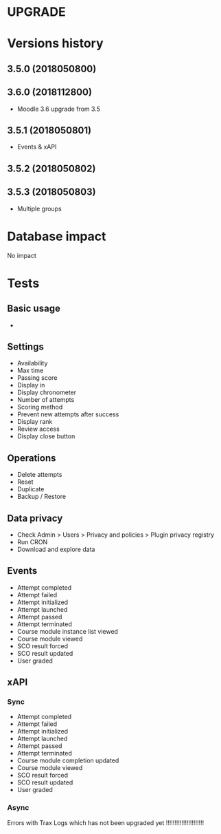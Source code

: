 UPGRADE
=======

# Versions history

## 3.5.0 (2018050800)
## 3.6.0 (2018112800)
- Moodle 3.6 upgrade from 3.5

## 3.5.1 (2018050801)
- Events & xAPI

## 3.5.2 (2018050802)
## 3.5.3 (2018050803)
- Multiple groups


# Database impact
No impact


# Tests

## Basic usage
- 

## Settings
- Availability
- Max time
- Passing score
- Display in
- Display chronometer
- Number of attempts
- Scoring method
- Prevent new attempts after success
- Display rank
- Review access
- Display close button

## Operations
- Delete attempts
- Reset
- Duplicate
- Backup / Restore

## Data privacy
- Check Admin > Users > Privacy and policies > Plugin privacy registry
- Run CRON
- Download and explore data

## Events
- Attempt completed
- Attempt failed
- Attempt initialized
- Attempt launched
- Attempt passed
- Attempt terminated
- Course module instance list viewed
- Course module viewed
- SCO result forced
- SCO result updated
- User graded

## xAPI

### Sync
- Attempt completed
- Attempt failed
- Attempt initialized
- Attempt launched
- Attempt passed
- Attempt terminated
- Course module completion updated
- Course module viewed
- SCO result forced
- SCO result updated
- User graded

### Async
Errors with Trax Logs which has not been upgraded yet !!!!!!!!!!!!!!!!!!!!!!

